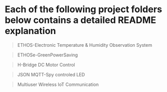 # Each of the following project folders below contains a detailed README explanation
> ETHOS-Electronic Temperature & Humidity Observation System

> ETHOSe-GreenPowerSaving

> H-Bridge DC Motor Control

> JSON MQTT-Spy controled LED

> Multiuser Wireless IoT Communication


